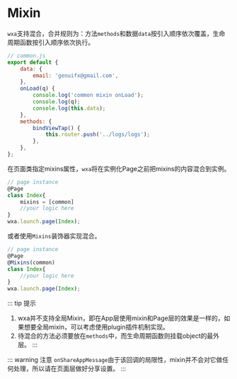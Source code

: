 # Mixin
`wxa`支持混合，合并规则为：方法`methods`和数据`data`按引入顺序依次覆盖，生命周期函数按引入顺序依次执行。

```javascript
// common.js
export default {
    data: {
        email: 'genuifx@gmail.com',
    },
    onLoad(q) {
        console.log('common mixin onLoad');
        console.log(q);
        console.log(this.data);
    },
    methods: {
        bindViewTap() {
            this.router.push('../logs/logs');
        },
    },
};
```

在页面类指定mixins属性，`wxa`将在实例化Page之前把mixins的内容混合到实例。

```javascript
// page instance
@Page
class Index{
    mixins = [common]
    //your logic here
}
wxa.launch.page(Index);
```

或者使用`Mixins`装饰器实现混合。

```javascript
// page instance
@Page
@Mixins(common)
class Index{
    //your logic here
}
wxa.launch.page(Index);
```

::: tip 提示
1. wxa并不支持全局Mixin，即在App层使用mixin和Page层的效果是一样的，如果想要全局mixin，可以考虑使用plugin插件机制实现。
2. 待混合的方法必须要放在`methods`中，而生命周期函数则挂载object的最外层。
:::

::: warning 注意
`onShareAppMessage`由于该回调的局限性，mixin并不会对它做任何处理，所以请在页面层做好分享设置。
:::